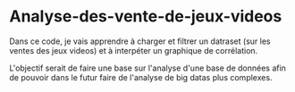 # Analyse-des-vente-de-jeux-videos

Dans ce code, je vais apprendre à charger et filtrer un datraset (sur les ventes des jeux videos) et à interpéter un graphique de corrélation.

L'objectif serait de faire une base sur l'analyse d'une base de données afin de pouvoir dans le futur faire de l'analyse de big datas plus complexes.
